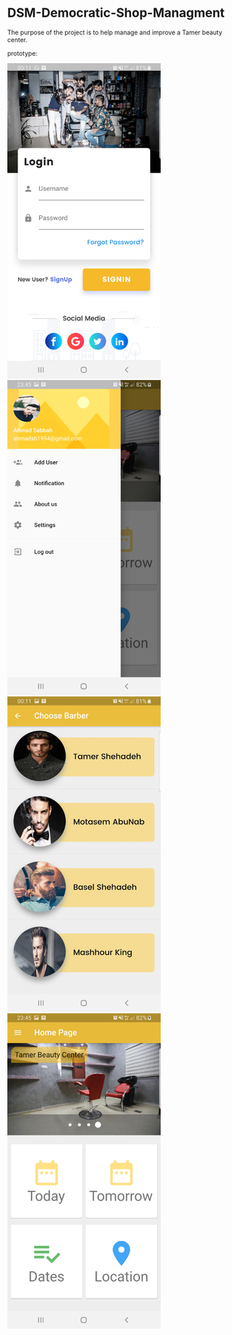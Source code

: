 # DSM-Democratic-Shop-Managment
The purpose of the project is to help manage and improve a Tamer beauty center.

prototype:

<img src="Screenshot/image1.jpg" alt="drawing" width="350"/>
<img src="Screenshot/image2.jpg" alt="drawing" width="350"/>
<img src="Screenshot/image3.jpg" alt="drawing" width="350"/>
<img src="Screenshot/image4.jpg" alt="drawing" width="350"/>









